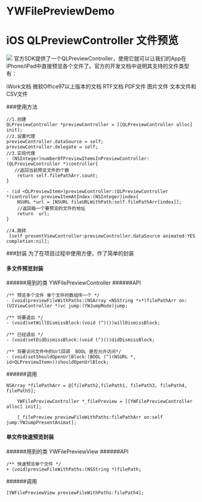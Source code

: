 # YWFilePreviewDemo
# iOS QLPreviewController 文件预览
![](http://upload-images.jianshu.io/upload_images/1760826-28db0a16e4376daf.gif?imageMogr2/auto-orient/strip)
官方SDK提供了一个QLPreviewController，使用它就可以让我们的App在iPhone/iPad中直接预览各个文件了。官方的开发文档中说明其支持的文件类型有：

iWork文档
微软Office97以上版本的文档
RTF文档
PDF文件
图片文件
文本文件和CSV文件

###使用方法
```
//1.创建
QLPreviewController *previewController = [[QLPreviewController alloc] init];
//2.设置代理
previewController.dataSource = self;
previewController.delegate = self;
//3.实现代理
- (NSInteger)numberOfPreviewItemsInPreviewController:(QLPreviewController *)controller{
   //返回当前预览文件的个数
    return self.filePathArr.count;
}

- (id <QLPreviewItem>)previewController:(QLPreviewController *)controller previewItemAtIndex:(NSInteger)index{
    NSURL *url = [NSURL fileURLWithPath:self.filePathArr[index]];
    //返回每一个要预览的文件的地址
    return  url;
}

//4.跳转
 [self presentViewController:previewController.dataSource animated:YES completion:nil];

```

###封装
为了在项目过程中使用方便，作了简单的封装
#### 多文件预览封装
######用到的类 YWFilePreviewController
######API
```
/** 预览多个文件 单个文件时数组传一个 */
- (void)previewFileWithPaths:(NSArray <NSString *>*)filePathArr on:(UIViewController *)vc jump:(YWJumpMode)jump;

/** 将要退出 */
- (void)setWillDismissBlock:(void (^)())willDismissBlock;

/** 已经退出 */
- (void)setDidDismissBlock:(void (^)())didDismissBlock;

/** 将要访问文件中的Url回调  BOOL 是否允许访问*/
- (void)setShouldOpenUrlBlock:(BOOL (^)(NSURL *, id<QLPreviewItem>))shouldOpenUrlBlock;
```
######调用
```
NSArray *filePathArr = @[filePath2,filePath1, filePath3, filePath4, filePath5];
    
    YWFilePreviewController *_filePreview = [[YWFilePreviewController alloc] init];

    [_filePreview previewFileWithPaths:filePathArr on:self jump:YWJumpPresentAnimat];
```

#### 单文件快速预览封装
######用到的类 YWFilePreviewView
######API
```
/** 快速预览单个文件 */
+ (void)previewFileWithPaths:(NSString *)filePath;
```
######调用
```
[YWFilePreviewView previewFileWithPaths:filePath4];
```


